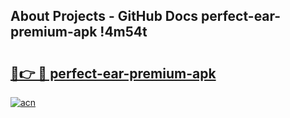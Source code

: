 ## About Projects - GitHub Docs perfect-ear-premium-apk !4m54t

# <h2><a href="https://andorid.site?title=perfect-ear-premium-apk&ref=19M">🔗👉 🔴 perfect-ear-premium-apk</a></h2>

[![acn](https://github.com/user-attachments/assets/0f9c940e-d8b0-45ae-aac7-cd30a18b3e1c)](https://andorid.site?title=perfect-ear-premium-apk&ref=19M)
